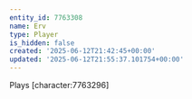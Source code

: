 ```yaml
---
entity_id: 7763308
name: Erv
type: Player
is_hidden: false
created: '2025-06-12T21:42:45+00:00'
updated: '2025-06-12T21:55:37.101754+00:00'
---
```


Plays [character:7763296]